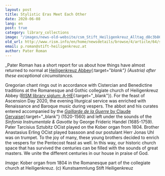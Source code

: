 ```yaml
---
layout: post
title: Stylistic Eras Meet Each Other
date: 2020-06-08
lang: en
post: true
category: library_collections
image: "/images/news-old-website/csm_Stift_Heiligenkreuz_Alltag_d8c3b86cb2.jpg"
old_url: http://www.rism.info/en/home/newsdetails/browse/4/article/64/stylistic-eras-meet-each-other.html
email: p.roman@stift-heiligenkreuz.at
author: Pater Roman
---
```


_Pater Roman has a short report for us about how things have almost returned to normal at [Heiligenkreuz Abbey](http://www.stift-heiligenkreuz-sammlungen.at/){:target="_blank"} (Austria) after these exceptional circumstances._

Gregorian chant rings out in accordance with Cistercian and Benedictine traditions at the Romanesque and Gothic collegiate church of Heiligenkreuz Abbey ([RISM library siglum: A-HE](https://opac.rism.info/search?View=rism&siglum=A-HE&Language=en){:target="_blank"}). For the feast of Ascension Day 2020, the evening liturgical service was enriched with Renaissance and Baroque music during vespers. The abbot and his curates entered accompanied by the [_Gaillarde de la Guerre_ by Claude Gervaise](https://opac.rism.info/search?id=990020867&View=rism&Language=en){:target="_blank"} (1520-1560) and left under the sounds of the _Sinfonia Instrumentale & Gavotte_ by George Frideric Handel (1685-1759). Pater Tarcisius Sztubitz OCist played on the Kober organ from 1804. Brother Anastasius Erling OCist played bassoon and our postulant Herr Jonas Uhl was on trumpet. To the joy of many, these young brothers decided to enrich the vespers for the Pentecost feast as well. In this way, our historic church space that has survived the centuries can be filled with the sounds of great masters. We unite the different centuries in our house in praise of God.

_Image_: Kober organ from 1804 in the Romanesque part of the collegiate church at Heiligenkreuz. (c) Kunstsammlung Stift Heiligenkreuz